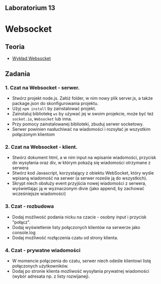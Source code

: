 ## Laboratorium 13

# Websocket

## Teoria

* [Wykład Websocket](https://users.pja.edu.pl/~ppisarski/prez/new/TIN_Websocket.pdf)

## Zadania

### 1. Czat na Websocket - serwer.

* Stwórz projekt node.js. Załóż folder, w nim nowy plik server.js, a także package.json do skonfigurowania projektu.
* Użyj `npm install` by zainstalować projekt.
* Zainstaluj bibliotekę `ws` by używać jej w swoim projekcie, może być też `socket.io`, `Websocket` lub inna.
* Przy pomocy zainstalowanej biblioteki, zbuduj serwer socketowy.
* Serwer powinien nasłuchiwać na wiadomości i rozsyłać je wszystkim połączonym klientom

### 2. Czat na Websocket - klient.

* Stwórz dokument html, a w nim input na wpisanie wiadomości, przycisk do wysyłania oraz div, w którym pokażą się wiadomości otrzymane z serwera
* Stwórz kod Javascript, korzystający z obiektu WebSocket, który wyśle wpisaną wiadomość na serwer (a serwer roześle ją do wszystkich).
* Skrypt niech obsłuży event przyjścia nowej wiadomości z serwera, wyświetlając ją w wyznaczonym divie (jako append, by zachować wcześniejsze wiadomości)

### 3. Czat - rozbudowa

* Dodaj możliwość podania nicku na czacie - osobny input i przycisk "połącz".
* Dodaj wyświetlenie listy połączonych klientów na serwerze jako console.log
* Dodaj możliwość rozłączenia czatu od strony klienta.

### 4. Czat - prywatne wiadomości

* W momencie połączenia do czatu, serwer niech odeśle klientowi listę połączonych użytkowników.
* Dodaj po stronie klienta możliwość wysyłania prywatnej wiadomości (wybór adresata np. z listy rozwijanej).

